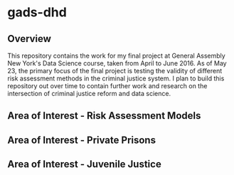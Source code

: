 # gads-dhd
## Overview
This repository contains the work for my final project at General Assembly New York's Data Science course, taken from April to June 2016. As of May 23, the primary focus of the final project is testing the validity of different risk assessment methods in the criminal justice system. I plan to build this repository out over time to contain further work and research on the intersection of criminal justice reform and data science. 

## Area of Interest - Risk Assessment Models

## Area of Interest - Private Prisons

## Area of Interest - Juvenile Justice